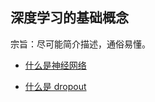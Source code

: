 ## 深度学习的基础概念

宗旨：尽可能简介描述，通俗易懂。

* [什么是神经网络](https://github.com/steveLauwh/DeepLearning-notebook/blob/master/Basic%20concepts/%E4%BB%80%E4%B9%88%E6%98%AF%E7%A5%9E%E7%BB%8F%E7%BD%91%E7%BB%9C.md)

* [什么是 dropout](https://github.com/steveLauwh/DeepLearning-notebook/blob/master/Basic%20concepts/%E4%BB%80%E4%B9%88%E6%98%AF%20dropout.md)
